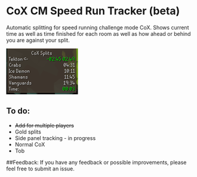 # CoX CM Speed Run Tracker (beta)
Automatic splitting for speed running challenge mode CoX. 
Shows current time as well as time finished for each room as well as how ahead or behind you are against your split.


![Example Splits image](src/main/java/com/raidspeedruntracker/resources/example-splits.png)

## To do:
* ~~Add for multiple players~~
* Gold splits
* Side panel tracking - in progress
* Normal CoX
* Tob

##Feedback:
If you have any feedback or possible improvements, please feel free to submit an issue.
